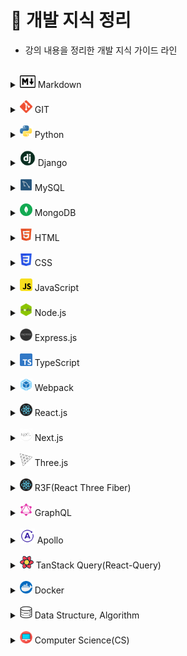 # 📝 개발 지식 정리

- 강의 내용을 정리한 개발 지식 가이드 라인

<br>

[//]: # "마크다운"

<details>
<summary><img src="./logo/markdown.png" width="25" height="20"/> Markdown</summary>
<div markdown="1">

- [Markdown](Markdown/Markdown.md)

</div>
</details>

<br>

[//]: # "GIT"

<details>
<summary><img src="./logo/git.png" width="20" height="20"/> GIT</summary>
<div markdown="1">

- [Git](Git/Git.md)
- [GitHub](Git/GitHub.md)
- [Branch](Git/Branch.md)
- [GitHub Flow](Git/GitHub_Flow.md)
- [GitHub action](Git/GitHub_action.md)

</div>
</details>

<br>

[//]: # "파이썬"

<details>
<summary><img src="./logo/python.png" width="20" height="20"/> Python</summary>
<div markdown="1">

- [기초](Python/Python_Basics.md)
- [리스트](Python/Python_List.md)
- [String Formatting](Python/Python_String_Formatting.md)
- [형 변환](Python/Python_Typecasting.md)
- [제어문](Python/Python_Control_Statement.md)
- [문자열](Python/Python_String.md)
- [함수](Python/Python_Function.md)
- [딕셔너리](Python/Python_Dictionary.md)
- [모듈, 패키지, 라이브러리](Python/Python_Module.md)
- [에러, 예외처리](Python/Python_Error.md)
- [스택, 큐](Python/Python_Stack_Queue.md)
- [파일 입출력](Python/Python_File.md)
- [튜플, 세트](Python/Python_Tuple_Set.md)
- [메서드](Python/Python_Method.md)
- [힙](Python/Python_Heap.md)
- [사용자 정의 함수](Python/Python_User_Function.md)
- [이차원 리스트](Python/Python_matrix.md)
- [클래스](Python/Python_Class.md)
- [데코레이터](Python/Python_Decorator.md)
- [응용 및 심화](Python/Python_Deepen.md)
- [가상환경](Python/Python_Virtual_environments.md)
- [API](Python/Python_API.md)

</div>
</details>

<br>

[//]: # "django"

<details>
<summary><img src="./logo/django.png" width="25" height="25"/> Django</summary>
<div markdown="1">

- [Django 소개](Django/Django_intro.md)
- [Setting (가상환경 생성~앱 생성)](Django/Django_Setting.md)
- [Django 디자인 패턴](Django/Django_Design_pattern.md)
- [Template](Django/Django_Template.md)
- [URLs](Django/Django_URLs.md)
- [Model](Django/Django_Model.md)
- [ORM](Django/Django_ORM.md)
- [View의 ORM](Django/Django_View_with_ORM.md)
- [Form](Django/Django_Form.md)
- [HTTP requests (GET/POST)](Django/Django_HTTP_requests_GET_POST.md)
- [Authentication](Django/Django_Authentication.md)
- [Static Files](Django/Django_Static_files.md)
- [N:1 관계 (Comment & Article)](Django/Django_Many_to_one_relationships_article_comment.md)
- [N:1 관계 (Comment & Article & User)](Django/Django_Many_to_one_relationships_article_comment_user.md)
- [M:N 관계 (Like 기능)](Django/Django_Many_to_many_relationships_like.md)
- [M:N 관계 (Follow 기능)](Django/Django_Many_to_many_relationships_follow.md)
- [Ajax를 이용한 비동기 요청](Django/Django_asynchronous_with_Ajax.md)
- [Fixtures](Django/Django_Fixtures.md)
- [Query 향상시키기](Django/Django_Improve_query.md)

</div>
</details>

<br>

[//]: # "mysql"

<details>
<summary><img src="./logo/mysql.png" width="20" height="20"/> MySQL</summary>
<div markdown="1">

- [데이터 베이스](MySQL/Database.md)
- [관계형 데이터 베이스](MySQL/Relational_Database.md)
- [MySQL Workbench](MySQL/MySQL_Workbench.md)
- [SQL 기초](MySQL/MySQL_Basics.md)
- [단일 테이블 쿼리](MySQL/MySQL_Single_Table_Queries.md)
- [테이블 관리하기](MySQL/MySQL_Managing_Tables.md)
- [테이블 조작하기](MySQL/MySQL_Modifying_Data.md)
- [다중 테이블 쿼리](MySQL/MySQL_Multi_Table_Queries.md)

<!-- -   [중첩 쿼리]()
-   [트랜잭션, 트리거]()
-   [정규화, 데이터 모델링]() -->

</div>
</details>

<br>

[//]: # "postgresql"

[//]: # "<details>"

[//]: # '<summary><img src="./logo/postgresql.png" width="20" height="20"/> PostgreSQL</summary>'

[//]: # '<div markdown="1">'

[//]: # "</div>"

[//]: # "</details>"

[//]: # "<br>"

[//]: # "mongodb"

<details>
<summary><img src="./logo/mongodb.png" width="20" height="20"/> MongoDB</summary>
<div markdown="1">

- [MongoDB 소개](MongoDB/MongoDB_Intro.md)
- [MongoDB 사용하기](MongoDB/MongoDB_Using.md)

</div>
</details>

<br>

[//]: # "html"

<details>
<summary><img src="./logo/html.png" width="20" height="20"/> HTML</summary>
<div markdown="1">

- [웹 소개](HTML/Web_intro.md)
- [HTML 소개](HTML/HTML_intro.md)
- [Tags]()

</div>
</details>

<br>

[//]: # "css"

<details>
<summary><img src="./logo/css.png" width="20" height="20"/> CSS</summary>
<div markdown="1">

- [CSS 소개](CSS/CSS_intro.md)
- [Box Model](CSS/CSS_Box_model.md)
- [포지션](CSS/CSS_Positioning.md)
- [Float](CSS/CSS_Floating.md)
- [Flexbox](CSS/CSS_Flexbox.md)
- [Semantic](CSS/CSS_Semantic.md)
- [Media Query]()
- [Pseudo Class & Elements]()

</div>
</details>

<br>

[//]: # "sass"

[//]: # "<details>"

[//]: # '<summary><img src="./logo/sass.png" width="20" height="20"/> Sass</summary>'

[//]: # '<div markdown="1">'

[//]: # "</div>"

[//]: # "</details>"

[//]: # "<br>"

[//]: # "javascript"

<details>
<summary><img src="./logo/javascript.png" width="20" height="20"/> JavaScript</summary>
<div markdown="1">

- [자바스크립트 역사](JavaScript/JS_History.md)
- [DOM](JavaScript/JS_DOM.md)
- [기초 문법](JavaScript/JS_Basic_syntax.md)
- [함수](JavaScript/JS_Function.md)
- [객체](JavaScript/JS_Object.md)
- [배열](JavaScript/JS_Array.md)
- [이벤트 조작하기](JavaScript/JS_Event.md)
- [동기 & 비동기](JavaScript/JS_Asynchronous.md)
- [Promise](JavaScript/JS_Promise.md)
- [async & await](JavaScript/JS_async,await.md)
- [API & fetch](JavaScript/JS_API,fetch.md)
- [try & catch](JavaScript/JS_try,catch.md)
- [Closure](JavaScript/JS_closure.md)

</div>
</details>

<br>

[//]: # (nodejs)

<details>
<summary><img src="./logo/nodejs.png" width="20" height="20"/> Node.js</summary>
<div markdown="1">

- [Node.js 소개](Nodejs/Nodejs_intro.md)
- [Blocking & Non-blocking](Nodejs/Nodejs_blocking_nonblocking.md)
- [프로세스 및 스레드](Nodejs/Nodejs_process_thread.md)
- [Event Emitter](Nodejs/Nodejs_Event_Emitter.md)
- [모듈](Nodejs/Nodejs_module.md)
- [index.js 파일](Nodejs/Nodejs_indexjs.md)
- [패키지](Nodejs/Nodejs_package.md)
- [Node.js로 웹 서버 생성하기](Nodejs/Nodejs_web_server.md)

</div>
</details>

<br>

[//]: # (expressjs)

<details>
<summary><img src="./logo/expressjs.png" width="20" height="20"/> Express.js</summary>
<div markdown="1">

- [Express.js 소개](Expressjs/Expressjs_intro.md)
- [Express.js 기본 구조 코드](Expressjs/Expressjs_basic_structure_code.md)
- [request - req.params()](Expressjs/Expressjs_request.md)
- [response - res.json() vs res.send() vs res.end()](Expressjs/Expressjs_response.md)
- [middleware](Expressjs/Expressjs_middleware.md)
- [POST 요청 - express.json()](Expressjs/Expressjs_express_json.md)
- [MVC 패턴](Expressjs/Expressjs_MVC.md)
- [Router](Expressjs/Expressjs_Router.md)
- [RESTful API](Expressjs/Expressjs_RESTful_API.md)
- [파일 전송하기 - res.sendFile()](Expressjs/Expressjs_sendFile.md)
- [정적 파일 제공 - express.static()](Expressjs/Expressjs_express_static.md)
- [Template Engine, Template Layout](Expressjs/Expressjs_Template_Engine_Layout.md)

</div>
</details>

<br>

[//]: # "typescript"

<details>
<summary><img src="./logo/typescript.png" width="20" height="20"/> TypeScript</summary>
<div markdown="1">

- [타입스크립트 소개](TypeScript/TS_intro.md)
- [개발환경 구축](TypeScript/TS_Setting.md)
- [기본 특징](TypeScript/TS_Basic_feature.md)
- [타입 시스템](TypeScript/TS_Type_system.md)
- [변수](TypeScript/TS_Variable.md)
- [타입 추론](TypeScript/TS_Type_assertion.md)
- [호출 시그니쳐](TypeScript/TS_call_signatures.md)
- [오버로딩](TypeScript/TS_overloading.md)
- [다형성 - Generics](TypeScript/TS_Polymorphism_Generics.md)
- [클래스](TypeScript/TS_classes.md)
- [Interfaces](TypeScript/TS_Interfaces.md)
- [TypeScript 프로젝트 시작하기](TypeScript/TS_start_project_with_typescript.md)
- [TypeScript 프로젝트 - Lib & Declaration Files](TypeScript/TS_Lib_Declaration_Files.md)
- [TypeScript 프로젝트 - JSDoc](TypeScript/TS_JSDoc.md)
- [효율적인 개발환경 구축](TypeScript/TS_efficient.md)

</div>
</details>

<br>

[//]: # (webpack)

<details>
<summary><img src="./logo/webpack.png" width="20" height="20"/> Webpack</summary>
<div markdown="1">

- [Webpack 소개](Webpack/Webpack_intro.md)
- [폴더 및 파일 구조](Webpack/Webpack_structure.md)
- [Import 기능](Webpack/Webpack_import.md)
- [Webpack 설정 - config 파일](Webpack/Webpack_config.md)
- [Loader](Webpack/Webpack_Loader.md)
- [Plugin](Webpack/Webpack_Plugin.md)
- [Caching](Webpack/Webpack_Caching.md)
- [development server](Webpack/Webpack_development_server.md)
- [gzip 압축](Webpack/Webpack_gzip.md)
- [Devtool](Webpack/Webpack_Devtool.md)
- [Babel Loader](Webpack/Webpack_Babel_Loader.md)
- [Resource Asset](Webpack/Webpack_Resource_asset.md)
- [bundle analyzer](Webpack/Webpack_bundle_analyzer.md)

</div>
</details>

<br/>

[//]: # "reactjs"

<details>
<summary><img src="./logo/react.png" width="20" height="20"/> React.js</summary>
<div markdown="1">

- [리액트 소개](Reactjs/React_intro.md)
- [리액트 앱 만들기](Reactjs/Create_React_App.md)
- [JSX](Reactjs/React_JSX.md)
- [State](Reactjs/React_State.md)
- [Props](Reactjs/React_Props.md)
- [Suspense]()

</div>
</details>

<br>

[//]: # "nextjs"

<details>
<summary><img src="./logo/nextjs.png" width="20" height="20"/> Next.js</summary>
<div markdown="1">

- [Next.js 소개 및 프로젝트 생성](Nextjs/Nextjs_intro.md)
- [Library vs Framework](Nextjs/Nextjs_Library_Framework.md)
- [Routing](Nextjs/Nextjs_Routing.md)
- [not-found, Link, useRouter, usePathname, Rendering](Nextjs/Nextjs_not-found_Link_useRouter_usePathname_Rendering.md)
- [Client/Server component 비교](Nextjs)
- [layout, metadata](Nextjs/Nextjs_layout_metadata.md)
- [Dynamic Routes](Nextjs/Nextjs_Dynamic_Routes.md)
- [Data Fetching](Nextjs/Nextjs_Data_Fetching.md)
- [Loading component](Nextjs/Nextjs_Loading_component.md)
- [Suspense](Nextjs/Nextjs_Suspense.md)
- [Error Handling](Nextjs/Nextjs_Error_Handling.md)
- [CSS modules](Nextjs/Nextjs_CSS_modules.md)
- [Deployment](Nextjs/Nextjs_Deployment.md)
- [Revalidation]()

</div>
</details>

<br>

[//]: # "vuejs"

[//]: # "<details>"

[//]: # '<summary><img src="./logo/vuejs.png" width="20" height="20"/> Vue.js</summary>'

[//]: # '<div markdown="1">'

[//]: # "</div>"

[//]: # "</details>"

[//]: # "<br>"

[//]: # "angularjs"

[//]: # "<details>"

[//]: # '<summary><img src="./logo/angularjs.png" width="20" height="20"/> Angular.js</summary>'

[//]: # '<div markdown="1">'

[//]: # "</div>"

[//]: # "</details>"

[//]: # "<br>"

[//]: # "sveltejs"

[//]: # "<details>"

[//]: # '<summary><img src="./logo/sveltejs.png" width="20" height="20"> Svelte.js</summary>'

[//]: # '<div markdown="1">'

[//]: # "</div>"

[//]: # "</details>"

[//]: # "<br>"

[//]: # "threejs"

<details>
<summary><img src="./logo/threejs.png" width="20" height="20"/> Three.js</summary>
<div markdown="1">

- []()

</div>
</details>

<br>

[//]: # "r3f"

<details>
<summary><img src="./logo/react.png" width="20" height="20"/> R3F(React Three Fiber)</summary>
<div markdown="1">

- []()

</div>
</details>

<br>

[//]: # "Bun"

[//]: # "<details>"

[//]: # '<summary><img src="./logo/bun.png" width="20" height="20"> Bun</summary>'

[//]: # '<div markdown="1">'

[//]: # "</div>"

[//]: # "</details>"

[//]: # "<br>"

[//]: # "GraphQL"

<details>
<summary><img src="./logo/graphql.png" width="20" height="20"> GraphQL</summary>
<div markdown="1">

- [GraphQL 소개](GraphQL/GraphQL_intro.md)
- [Express GraphQL Server 생성](GraphQL/GraphQL_Express.md)
- [GraphiQL](GraphQL/GraphQL_GraphiQL.md)
- [Schema](GraphQL/GraphQL_schema.md)
- [모듈화 - graphql-tools](GraphQL/GraphQL_graphql_tools.md)
- [Resolver](GraphQL/GraphQL_Resolver.md)
- [필터링](GraphQL/GraphQL_filtering.md)
- [Mutation - CRUD](GraphQL/GraphQL_Mutation.md)

</div>
</details>

<br>

[//]: # (Apollo)

<details>
<summary><img src="./logo/apollo.png" width="24" height="24"> Apollo</summary>
<div markdown="1">

- [Apollo 소개](Apollo/Apollo_intro.md)
- [Apollo Server](Apollo/Apollo_server.md)
- [Apollo Client](Apollo/Apollo_client.md)

</div>
</details>

<br>

[//]: # (TanStack Query&#40;React Query&#41;)

<details>
<summary><img src="./logo/react_query.png" width="22" height="20"> TanStack Query(React-Query)</summary>
<div markdown="1">

- []()

</div>
</details>

<br>

[//]: # "docker"

<details>
<summary><img src="./logo/docker.png" width="20" height="20"/> Docker</summary>
<div markdown="1">

- [Docker 소개](Docker/Docker_intro.md)
- [Docker 설치](Docker/Docker_install.md)
- [Docker 사용 흐름](Docker/Docker_simple_flow.md)
- [이미지로 컨테이너 생성](Docker/Docker_Creating_container.md)
- [도커 이미지 생성하는 순서](Docker/Docker_Process_creating_image.md)
- [도커 파일 만들기](Docker/Docker_Dockfile.md)
- [도커 파일로 도커 이미지 만들기](Docker/Docker_image.md)
- [리액트를 위한 도커 파일 작성](Docker/Docker_Dockerfile_for_react.md)

</div>
</details>

<br/>

[//]: # "kubernetes"

[//]: # "<details>"

[//]: # '<summary><img src="./logo/kubernetes.png" width="20" height="20"/> Kubernetes</summary>'

[//]: # '<div markdown="1">'

[//]: # "</div>"

[//]: # "</details>"

[//]: # "<br>"

[//]: # "data structure, algorithm"

<details>
<summary><img src="./logo/algorithm.png" width="20" height="20"/> Data Structure, Algorithm</summary>
<div markdown="1">

- [데이터 입출력]()
- [시간복잡도, 빅오 표기법](Algorithm/Algorithm_Time_Complexity.md)
- [스택(Stack), 큐(Queue)](Algorithm/Algorithm_stack_queue.md)
- [우선순위 큐(Priority Queue),힙(Heap): 우선순위에 따라 데이터 꺼내는 자료구조](Algorithm/Algorithm_priority_queue_heap.md)
- [트리 자료구조(Tree): 활용도 높은 자료구조](Algorithm/Algorithm_tree.md)
- [바이너리 인덱스 트리(Binary Index Tree): 특수한 목적의 자료구조](Algorithm/Algorithm_binary_indexed_tree.md)

<!-- -   [선택 정렬, 삽입 정렬: 간단하고 기본적인 정렬 알고리즘]()
-   [퀵 정렬, 계수 정렬: 더 빠른 정렬 알고리즘]()
-   [완전탐색(Exhaustive Search)]()
-   [그래프(Graph)]()
-   [깊이우선탐색(DFS), 너비우선탐색(BFS)]()
-   [다익스트라 알고리즘: 하나의 출발지에서 다른 모든 출발지까지 최단 경로 계산]()
-   [플로이드 워셜 알고리즘: 모든 출발지에서 다른 모든 출발지까지 최단 경로 계산]()
-   [벨만 포드 알고리즘: 비용이 음수인 간선이 있을 때 최단 경로를 구하는 법]()
-   [유니온 파인드 자료구조: 서로소 집합을 판단하는 법]()
-   [크루칼 알고리즘: 최소 신장 트리를 찾는 알고리즘]()
-   [최소 공통 조상: 트리에서의 최소 공통 조상을 찾는 알고리즘]()
-   [위상 정렬: 방향성을 거스르지 않도록 전체 노드 나열하기]()
-   [재귀 함수]()
-   [유용한 표준 라이브러리]()
-   [소수 여부를 빠르게 처리하는 알고리즘 모음]()
-   [이진 탐색: 정렬된 데이터에서 빠르게 데이터 찾기]()
-   [동적 계획법: 메모리를 더 소모하여 속도 향상시키는 방법]()
-   [그리디(Greedy): 현재 상황에서 가장 좋아보이는 것만 고르기]()
-   [단순구현(Implementation)]()
-   [투 포인터와 구간 합]() -->

</div>
</details>

<br>

[//]: # "computer science"

<details>
<summary><img src="./logo/computer_science.png" width="20" height="20"/> Computer Science(CS)</summary>
<div markdown="1">

- [CS_CLI](Computer_Science/CS_CLI.md)
- [CS_Server](Computer_Science/CS_Server.md)
- [CS\_디자인 패턴과 프로그래밍 패러다임](Computer_Science/CS_Design_pattern_Programming_paradigm.md)
- [CS_Cookie & Session](Computer_Science/CS_Cookie,Session.md)
- [OS\_운영체제 개요](Computer_Science/OS_운영체제_개요.md)
- [REST API](Computer_Science/REST_API.md)
- [HTTP requests (PUT/PATCH)](Computer_Science/PUT&PATCH.md)

</div>
</details>
